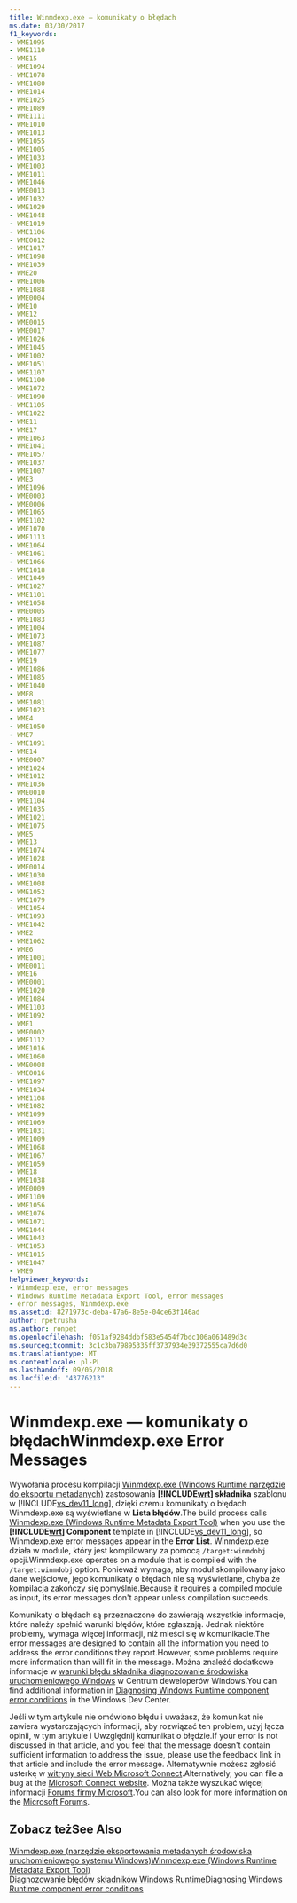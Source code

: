 ```yaml
---
title: Winmdexp.exe — komunikaty o błędach
ms.date: 03/30/2017
f1_keywords:
- WME1095
- WME1110
- WME15
- WME1094
- WME1078
- WME1080
- WME1014
- WME1025
- WME1089
- WME1111
- WME1010
- WME1013
- WME1055
- WME1005
- WME1033
- WME1003
- WME1011
- WME1046
- WME0013
- WME1032
- WME1029
- WME1048
- WME1019
- WME1106
- WME0012
- WME1017
- WME1098
- WME1039
- WME20
- WME1006
- WME1088
- WME0004
- WME10
- WME12
- WME0015
- WME0017
- WME1026
- WME1045
- WME1002
- WME1051
- WME1107
- WME1100
- WME1072
- WME1090
- WME1105
- WME1022
- WME11
- WME17
- WME1063
- WME1041
- WME1057
- WME1037
- WME1007
- WME3
- WME1096
- WME0003
- WME0006
- WME1065
- WME1102
- WME1070
- WME1113
- WME1064
- WME1061
- WME1066
- WME1018
- WME1049
- WME1027
- WME1101
- WME1058
- WME0005
- WME1083
- WME1004
- WME1073
- WME1087
- WME1077
- WME19
- WME1086
- WME1085
- WME1040
- WME8
- WME1081
- WME1023
- WME4
- WME1050
- WME7
- WME1091
- WME14
- WME0007
- WME1024
- WME1012
- WME1036
- WME0010
- WME1104
- WME1035
- WME1021
- WME1075
- WME5
- WME13
- WME1074
- WME1028
- WME0014
- WME1030
- WME1008
- WME1052
- WME1079
- WME1054
- WME1093
- WME1042
- WME2
- WME1062
- WME6
- WME1001
- WME0011
- WME16
- WME0001
- WME1020
- WME1084
- WME1103
- WME1092
- WME1
- WME0002
- WME1112
- WME1016
- WME1060
- WME0008
- WME0016
- WME1097
- WME1034
- WME1108
- WME1082
- WME1099
- WME1069
- WME1031
- WME1009
- WME1068
- WME1067
- WME1059
- WME18
- WME1038
- WME0009
- WME1109
- WME1056
- WME1076
- WME1071
- WME1044
- WME1043
- WME1053
- WME1015
- WME1047
- WME9
helpviewer_keywords:
- Winmdexp.exe, error messages
- Windows Runtime Metadata Export Tool, error messages
- error messages, Winmdexp.exe
ms.assetid: 8271973c-deba-47a6-8e5e-04ce63f146ad
author: rpetrusha
ms.author: ronpet
ms.openlocfilehash: f051af9284ddbf583e5454f7bdc106a061489d3c
ms.sourcegitcommit: 3c1c3ba79895335ff3737934e39372555ca7d6d0
ms.translationtype: MT
ms.contentlocale: pl-PL
ms.lasthandoff: 09/05/2018
ms.locfileid: "43776213"
---
```

# <a name="winmdexpexe-error-messages"></a><span data-ttu-id="57640-102">Winmdexp.exe — komunikaty o błędach</span><span class="sxs-lookup"><span data-stu-id="57640-102">Winmdexp.exe Error Messages</span></span>
<span data-ttu-id="57640-103">Wywołania procesu kompilacji [Winmdexp.exe (Windows Runtime narzędzie do eksportu metadanych)](../../../docs/framework/tools/winmdexp-exe-windows-runtime-metadata-export-tool.md) zastosowania  **[!INCLUDE[wrt](../../../includes/wrt-md.md)] składnika** szablonu w [!INCLUDE[vs_dev11_long](../../../includes/vs-dev11-long-md.md)], dzięki czemu komunikaty o błędach Winmdexp.exe są wyświetlane w **Lista błędów**.</span><span class="sxs-lookup"><span data-stu-id="57640-103">The build process calls [Winmdexp.exe (Windows Runtime Metadata Export Tool)](../../../docs/framework/tools/winmdexp-exe-windows-runtime-metadata-export-tool.md) when you use the **[!INCLUDE[wrt](../../../includes/wrt-md.md)] Component** template in [!INCLUDE[vs_dev11_long](../../../includes/vs-dev11-long-md.md)], so Winmdexp.exe error messages appear in the **Error List**.</span></span> <span data-ttu-id="57640-104">Winmdexp.exe działa w module, który jest kompilowany za pomocą `/target:winmdobj` opcji.</span><span class="sxs-lookup"><span data-stu-id="57640-104">Winmdexp.exe operates on a module that is compiled with the `/target:winmdobj` option.</span></span> <span data-ttu-id="57640-105">Ponieważ wymaga, aby moduł skompilowany jako dane wejściowe, jego komunikaty o błędach nie są wyświetlane, chyba że kompilacja zakończy się pomyślnie.</span><span class="sxs-lookup"><span data-stu-id="57640-105">Because it requires a compiled module as input, its error messages don't appear unless compilation succeeds.</span></span>  
  
 <span data-ttu-id="57640-106">Komunikaty o błędach są przeznaczone do zawierają wszystkie informacje, które należy spełnić warunki błędów, które zgłaszają. Jednak niektóre problemy, wymaga więcej informacji, niż mieści się w komunikacie.</span><span class="sxs-lookup"><span data-stu-id="57640-106">The error messages are designed to contain all the information you need to address the error conditions they report.However, some problems require more information than will fit in the message.</span></span> <span data-ttu-id="57640-107">Można znaleźć dodatkowe informacje w [warunki błędu składnika diagnozowanie środowiska uruchomieniowego Windows](https://go.microsoft.com/fwlink/p/?LinkId=251127) w Centrum deweloperów Windows.</span><span class="sxs-lookup"><span data-stu-id="57640-107">You can find additional information in [Diagnosing Windows Runtime component error conditions](https://go.microsoft.com/fwlink/p/?LinkId=251127) in the Windows Dev Center.</span></span>  
  
 <span data-ttu-id="57640-108">Jeśli w tym artykule nie omówiono błędu i uważasz, że komunikat nie zawiera wystarczających informacji, aby rozwiązać ten problem, użyj łącza opinii, w tym artykule i Uwzględnij komunikat o błędzie.</span><span class="sxs-lookup"><span data-stu-id="57640-108">If your error is not discussed in that article, and you feel that the message doesn't contain sufficient information to address the issue, please use the feedback link in that article and include the error message.</span></span> <span data-ttu-id="57640-109">Alternatywnie możesz zgłosić usterkę w [witryny sieci Web Microsoft Connect](https://go.microsoft.com/fwlink/p/?LinkId=251130).</span><span class="sxs-lookup"><span data-stu-id="57640-109">Alternatively, you can file a bug at the [Microsoft Connect website](https://go.microsoft.com/fwlink/p/?LinkId=251130).</span></span> <span data-ttu-id="57640-110">Można także wyszukać więcej informacji [Forums firmy Microsoft](https://go.microsoft.com/fwlink/p/?LinkId=251129).</span><span class="sxs-lookup"><span data-stu-id="57640-110">You can also look for more information on the [Microsoft Forums](https://go.microsoft.com/fwlink/p/?LinkId=251129).</span></span>  
  
## <a name="see-also"></a><span data-ttu-id="57640-111">Zobacz też</span><span class="sxs-lookup"><span data-stu-id="57640-111">See Also</span></span>  
 [<span data-ttu-id="57640-112">Winmdexp.exe (narzędzie eksportowania metadanych środowiska uruchomieniowego systemu Windows)</span><span class="sxs-lookup"><span data-stu-id="57640-112">Winmdexp.exe (Windows Runtime Metadata Export Tool)</span></span>](../../../docs/framework/tools/winmdexp-exe-windows-runtime-metadata-export-tool.md)  
 [<span data-ttu-id="57640-113">Diagnozowanie błędów składników Windows Runtime</span><span class="sxs-lookup"><span data-stu-id="57640-113">Diagnosing Windows Runtime component error conditions</span></span>](https://go.microsoft.com/fwlink/p/?LinkId=251127)

